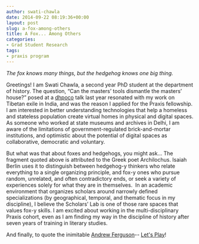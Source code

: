 ```yaml
---
author: swati-chawla
date: 2014-09-22 08:19:36+00:00
layout: post
slug: a-fox-among-others
title: A Fox... Among Others
categories:
- Grad Student Research
tags:
- praxis program
---
```


_The fox knows many things, but the hedgehog knows one big thing._

Greetings! I am Swati Chawla, a second year PhD student at the department of history. The question, “Can the masters’ tools dismantle the masters’ house?” posed at a [dhpoco](http://dhpoco.org) talk last year resonated with my work on Tibetan exile in India, and was the reason I applied for the Praxis fellowship. I am interested in better understanding technologies that help a homeless and stateless population create virtual homes in physical and digital spaces. As someone who worked at state museums and archives in Delhi, I am aware of the limitations of government-regulated brick-and-mortar institutions, and optimistic about the potential of digital spaces as collaborative, democratic and voluntary.

But what was that about foxes and hedgehogs, you might ask... The fragment quoted above is attributed to the Greek poet Archilochus. Isaiah Berlin uses it to distinguish between hedgehog-y thinkers who relate everything to a single organizing principle, and fox-y ones who pursue random, unrelated, and often contradictory ends, or seek a variety of experiences solely for what they are in themselves.  In an academic environment that organizes scholars around narrowly defined specializations (by geographical, temporal, and thematic focus in my discipline), I believe the Scholars’ Lab is one of those rare spaces that values fox-y skills. I am excited about working in the multi-disciplinary Praxis cohort, even as I am finding my way in the discipline of history after seven years of training in literary studies.

And finally, to quote the inimitable [Andrew Ferguson](http://scholarslab.org/author/af3pj/)-- [Let's Play](http://scholarslab.org/digital-humanities/lets-play/)!
